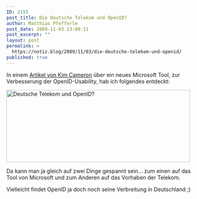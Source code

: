 ```yaml
---
ID: 2155
post_title: Die Deutsche Telekom und OpenID?
author: Matthias Pfefferle
post_date: 2009-11-03 23:09:11
post_excerpt: ""
layout: post
permalink: >
  https://notiz.blog/2009/11/03/die-deutsche-telekom-und-openid/
published: true
---
```

In einem <a href="http://www.identityblog.com/?p=1070">Artikel von Kim Cameron</a> über ein neues Microsoft Tool, zur Verbesserung der OpenID-Usability, hab ich folgendes entdeckt:

<img src="http://notiz.blog/wp-content/uploads/2009/11/deutsche-telekom-openid.png" alt="Deutsche Telekom und OpenID?" title="Deutsche Telekom und OpenID?" width="480" height="190" class="aligncenter size-full wp-image-2156" />

Da kann man ja gleich auf zwei Dinge gespannt sein... zum einen auf das Tool von Microsoft und zum Anderen auf das Vorhaben der Telekom.

Vielleicht findet OpenID ja doch noch seine Verbreitung in Deutschland ;)